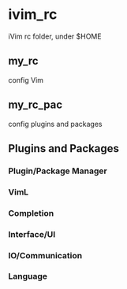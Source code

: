 # ivim_rc

iVim rc folder, under $HOME


## my_rc

config Vim


## my_rc_pac

config plugins and packages


## Plugins and Packages



### Plugin/Package Manager



### VimL



### Completion



### Interface/UI



### IO/Communication



###  Language










